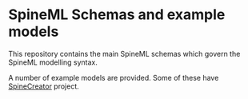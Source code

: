# SpineML Schemas and example models

This repository contains the main SpineML schemas which govern the SpineML modelling syntax.

A number of example models are provided. Some of these have [SpineCreator](https://github.com/SpineML/SpineCreator) project.
